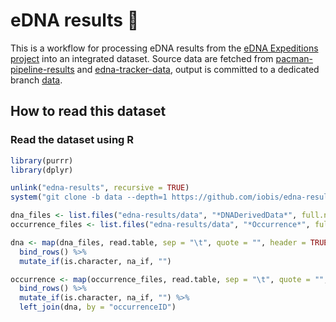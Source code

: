 # eDNA results :tropical_fish:

This is a workflow for processing eDNA results from the [eDNA Expeditions project](https://www.unesco.org/en/edna-expeditions) into an integrated dataset. Source data are fetched from [pacman-pipeline-results](https://github.com/iobis/pacman-pipeline-results) and [edna-tracker-data](https://github.com/iobis/edna-tracker-data), output is committed to a dedicated branch [data](https://github.com/iobis/edna-results/tree/data/data).

## How to read this dataset

### Read the dataset using R

```r
library(purrr)
library(dplyr)

unlink("edna-results", recursive = TRUE)
system("git clone -b data --depth=1 https://github.com/iobis/edna-results.git")

dna_files <- list.files("edna-results/data", "*DNADerivedData*", full.names = TRUE)
occurrence_files <- list.files("edna-results/data", "*Occurrence*", full.names = TRUE)

dna <- map(dna_files, read.table, sep = "\t", quote = "", header = TRUE) %>%
  bind_rows() %>%
  mutate_if(is.character, na_if, "")

occurrence <- map(occurrence_files, read.table, sep = "\t", quote = "", header = TRUE) %>%
  bind_rows() %>%
  mutate_if(is.character, na_if, "") %>%
  left_join(dna, by = "occurrenceID")
```